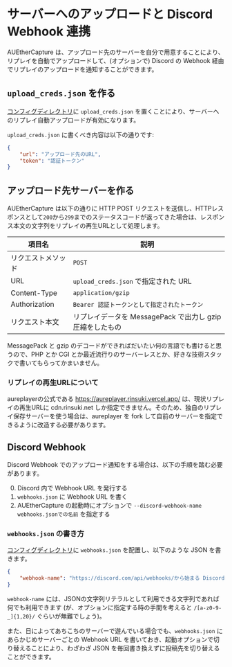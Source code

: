# サーバーへのアップロードと Discord Webhook 連携

AUEtherCapture は、アップロード先のサーバーを自分で用意することにより、リプレイを自動でアップロードして、(オプションで) Discord の Webhook 経由でリプレイのアップロードを通知することができます。

## `upload_creds.json` を作る

[コンフィグディレクトリ](./config-dir.md)に `upload_creds.json` を置くことにより、サーバーへのリプレイ自動アップロードが有効になります。

`upload_creds.json` に書くべき内容は以下の通りです:


```json
{
    "url": "アップロード先のURL",
    "token": "認証トークン"
}
```

## アップロード先サーバーを作る

AUEtherCapture は以下の通りに HTTP POST リクエストを送信し、HTTPレスポンスとして`200`から`299`までのステータスコードが返ってきた場合は、レスポンス本文の文字列をリプレイの再生URLとして処理します。

|項目名|説明|
|---|---|
|リクエストメソッド|`POST`|
|URL|`upload_creds.json` で指定された URL|
|Content-Type|`application/gzip`|
|Authorization|`Bearer 認証トークンとして指定されたトークン`|
|リクエスト本文|リプレイデータを MessagePack で出力し gzip 圧縮をしたもの|

MessagePack と gzip のデコードができればだいたい何の言語でも書けると思うので、PHP とか CGI とか最近流行りのサーバーレスとか、好きな技術スタックで書いてもらってかまいません。

### リプレイの再生URLについて

aureplayerの公式である https://aureplayer.rinsuki.vercel.app/ は、現状リプレイの再生URLに cdn.rinsuki.net しか指定できません。そのため、独自のリプレイ保存サーバーを使う場合は、aureplayer を fork して自前のサーバーを指定できるように改造する必要があります。

## Discord Webhook

Discord Webhook でのアップロード通知をする場合は、以下の手順を踏む必要があります。

0. Discord 内で Webhook URL を発行する
1. `webhooks.json` に Webhook URL を書く
2. AUEtherCapture の起動時にオプションで `--discord-webhook-name webhooks.jsonでの名前` を指定する

### `webhooks.json` の書き方

[コンフィグディレクトリ](./config-dir.md)に `webhooks.json` を配置し、以下のような JSON を書きます。

```json
{
    "webhook-name": "https://discord.com/api/webhooks/から始まる Discord で発行された Webhook URL"
}
```

`webhook-name` には、JSONの文字列リテラルとして利用できる文字列であれば何でも利用できます (が、オプションに指定する時の手間を考えると `/[a-z0-9-_]{1,20}/` ぐらいが無難でしょう)。

また、日によってあちこちのサーバーで遊んでいる場合でも、`webhooks.json` にあらかじめサーバーごとの Webhook URL を書いておき、起動オプションで切り替えることにより、わざわざ JSON を毎回書き換えずに投稿先を切り替えることができます。